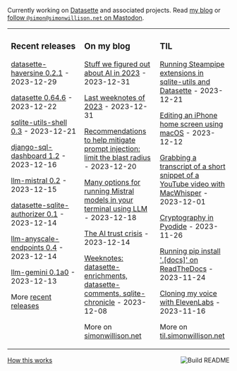 Currently working on [Datasette](https://datasette.io/) and associated projects. Read [my blog](https://simonwillison.net/) or <a href="https://fedi.simonwillison.net/@simon">follow `@simon@simonwillison.net` on Mastodon</a>.

<table><tr><td valign="top" width="33%">

### Recent releases
<!-- recent_releases starts -->
[datasette-haversine 0.2.1](https://github.com/simonw/datasette-haversine/releases/tag/0.2.1) - 2023-12-29

[datasette 0.64.6](https://github.com/simonw/datasette/releases/tag/0.64.6) - 2023-12-22

[sqlite-utils-shell 0.3](https://github.com/simonw/sqlite-utils-shell/releases/tag/0.3) - 2023-12-21

[django-sql-dashboard 1.2](https://github.com/simonw/django-sql-dashboard/releases/tag/1.2) - 2023-12-16

[llm-mistral 0.2](https://github.com/simonw/llm-mistral/releases/tag/0.2) - 2023-12-15

[datasette-sqlite-authorizer 0.1](https://github.com/datasette/datasette-sqlite-authorizer/releases/tag/0.1) - 2023-12-14

[llm-anyscale-endpoints 0.4](https://github.com/simonw/llm-anyscale-endpoints/releases/tag/0.4) - 2023-12-14

[llm-gemini 0.1a0](https://github.com/simonw/llm-gemini/releases/tag/0.1a0) - 2023-12-13
<!-- recent_releases ends -->
More [recent releases](https://github.com/simonw/simonw/blob/main/releases.md)
</td><td valign="top" width="34%">

### On my blog
<!-- blog starts -->
[Stuff we figured out about AI in 2023](https://simonwillison.net/2023/Dec/31/ai-in-2023/) - 2023-12-31

[Last weeknotes of 2023](https://simonwillison.net/2023/Dec/31/weeknotes/) - 2023-12-31

[Recommendations to help mitigate prompt injection: limit the blast radius](https://simonwillison.net/2023/Dec/20/mitigate-prompt-injection/) - 2023-12-20

[Many options for running Mistral models in your terminal using LLM](https://simonwillison.net/2023/Dec/18/mistral/) - 2023-12-18

[The AI trust crisis](https://simonwillison.net/2023/Dec/14/ai-trust-crisis/) - 2023-12-14

[Weeknotes: datasette-enrichments, datasette-comments, sqlite-chronicle](https://simonwillison.net/2023/Dec/8/weeknotes/) - 2023-12-08
<!-- blog ends -->
More on [simonwillison.net](https://simonwillison.net/)
</td><td valign="top" width="33%">

### TIL
<!-- tils starts -->
[Running Steampipe extensions in sqlite-utils and Datasette](https://til.simonwillison.net/sqlite/steampipe) - 2023-12-21

[Editing an iPhone home screen using macOS](https://til.simonwillison.net/macos/edit-ios-home-screen) - 2023-12-12

[Grabbing a transcript of a short snippet of a YouTube video with MacWhisper](https://til.simonwillison.net/macos/quick-whisper-youtube) - 2023-12-01

[Cryptography in Pyodide](https://til.simonwillison.net/pyodide/cryptography-in-pyodide) - 2023-11-26

[Running pip install '.[docs]' on ReadTheDocs](https://til.simonwillison.net/readthedocs/pip-install-docs) - 2023-11-24

[Cloning my voice with ElevenLabs](https://til.simonwillison.net/misc/voice-cloning) - 2023-11-16
<!-- tils ends -->
More on [til.simonwillison.net](https://til.simonwillison.net/)
</td></tr></table>

<a href="https://github.com/simonw/simonw/actions"><img src="https://github.com/simonw/simonw/workflows/Build%20README/badge.svg" align="right" alt="Build README"></a> <a href="https://simonwillison.net/2020/Jul/10/self-updating-profile-readme/">How this works</a>
